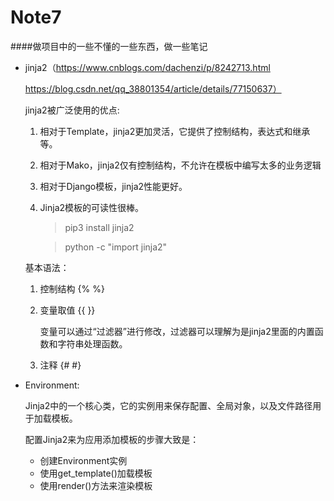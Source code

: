 # Note7

####做项目中的一些不懂的一些东西，做一些笔记

- jinja2（https://www.cnblogs.com/dachenzi/p/8242713.html

    https://blog.csdn.net/qq_38801354/article/details/77150637）
  
  jinja2被广泛使用的优点:
  1. 相对于Template，jinja2更加灵活，它提供了控制结构，表达式和继承等。
  2. 相对于Mako，jinja2仅有控制结构，不允许在模板中编写太多的业务逻辑
  3. 相对于Django模板，jinja2性能更好。
  4. Jinja2模板的可读性很棒。
  
        > pip3 install jinja2
        
        > python -c "import jinja2"
  
  基本语法：
  1. 控制结构 {% %}
  2. 变量取值 {{ }}
    
        变量可以通过“过滤器”进行修改，过滤器可以理解为是jinja2里面的内置函数和字符串处理函数。
        
  3. 注释 {# #}
  
- Environment:

    Jinja2中的一个核心类，它的实例用来保存配置、全局对象，以及文件路径用于加载模板。
    
    配置Jinja2来为应用添加模板的步骤大致是：
    
    - 创建Environment实例
    - 使用get_template()加载模板
    - 使用render()方法来渲染模板
    
    
    

   


     







